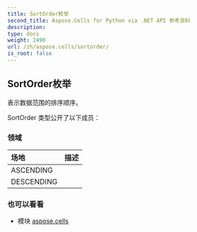 ```yaml
---
title: SortOrder枚举
second_title: Aspose.Cells for Python via .NET API 参考资料
description:
type: docs
weight: 2490
url: /zh/aspose.cells/sortorder/
is_root: false
---
```

## SortOrder枚举
表示数据范围的排序顺序。



SortOrder 类型公开了以下成员：

### 领域
|场地|描述|
| :- | :- |
| ASCENDING |  |
| DESCENDING |  |



### 也可以看看
* 模块 [aspose.cells](..)
